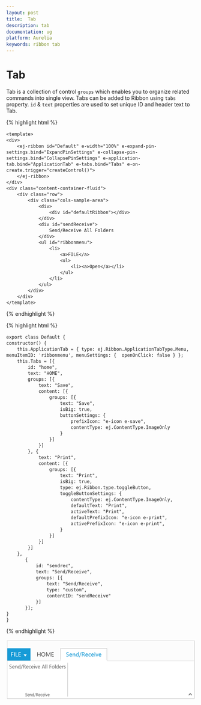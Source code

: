 ```yaml
---
layout: post
title:  Tab
description: tab 
documentation: ug
platform: Aurelia
keywords: ribbon tab
---
```


# Tab

Tab is a collection of control `groups` which enables you to organize related commands into single view.  Tabs can be added to Ribbon using `tabs` property. `id` & `text` properties are used to set unique ID and header text to Tab. 

{% highlight html %}

    <template>
    <div>
        <ej-ribbon id="Default" e-width="100%" e-expand-pin-settings.bind="ExpandPinSettings" e-collapse-pin-settings.bind="CollapsePinSettings" e-application-tab.bind="ApplicationTab" e-tabs.bind="Tabs" e-on-create.trigger="createControl()">
        </ej-ribbon>
    </div>
    <div class="content-container-fluid">
        <div class="row">
            <div class="cols-sample-area">
                <div>
                    <div id="defaultRibbon"></div>
                </div>
                <div id="sendReceive">
                    Send/Receive All Folders
                </div>
                <ul id="ribbonmenu">
                    <li>
                        <a>FILE</a>
                        <ul>
                            <li><a>Open</a></li>
                        </ul>
                    </li>
                </ul>
            </div>
        </div>
    </template>
   
{% endhighlight %}

{% highlight html %}

    export class Default {
    constructor() {
        this.ApplicationTab = { type: ej.Ribbon.ApplicationTabType.Menu, menuItemID: 'ribbonmenu', menuSettings: {  openOnClick: false } };
        this.Tabs = [{
            id: "home",
            text: "HOME",
            groups: [{
                text: "Save",
                content: [{
                    groups: [{
                        text: "Save",
                        isBig: true,
                        buttonSettings: {
                            prefixIcon: "e-icon e-save",
                            contentType: ej.ContentType.ImageOnly
                        }
                    }]
                }]
            }, {
                text: "Print",
                content: [{
                    groups: [{
                        text: "Print",
                        isBig: true,
                        type: ej.Ribbon.type.toggleButton,
                        toggleButtonSettings: {
                            contentType: ej.ContentType.ImageOnly,
                            defaultText: "Print",
                            activeText: "Print",
                            defaultPrefixIcon: "e-icon e-print",
                            activePrefixIcon: "e-icon e-print",
                        }
                    }]
                }]
            }]
        },
           {
               id: "sendrec",
               text: "Send/Receive",
               groups: [{
                   text: "Send/Receive",
                   type: "custom",
                   contentID: "sendReceive"
               }]
           }];
    }
    }
 
{% endhighlight %}

![](Tab_images/Tab_img1.png)

